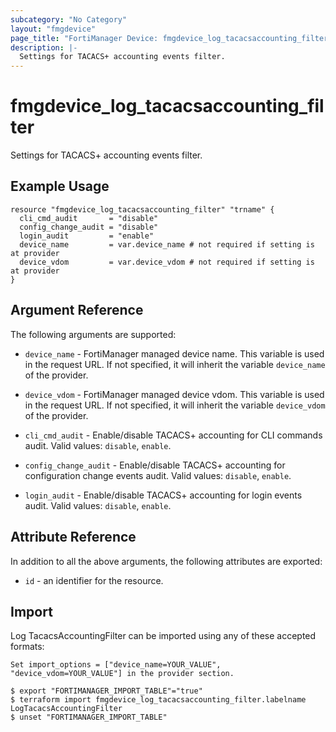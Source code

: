 ```yaml
---
subcategory: "No Category"
layout: "fmgdevice"
page_title: "FortiManager Device: fmgdevice_log_tacacsaccounting_filter"
description: |-
  Settings for TACACS+ accounting events filter.
---
```


# fmgdevice_log_tacacsaccounting_filter
Settings for TACACS+ accounting events filter.

## Example Usage

```hcl
resource "fmgdevice_log_tacacsaccounting_filter" "trname" {
  cli_cmd_audit       = "disable"
  config_change_audit = "disable"
  login_audit         = "enable"
  device_name         = var.device_name # not required if setting is at provider
  device_vdom         = var.device_vdom # not required if setting is at provider
}
```

## Argument Reference


The following arguments are supported:

* `device_name` - FortiManager managed device name. This variable is used in the request URL. If not specified, it will inherit the variable `device_name` of the provider.
* `device_vdom` - FortiManager managed device vdom. This variable is used in the request URL. If not specified, it will inherit the variable `device_vdom` of the provider.

* `cli_cmd_audit` - Enable/disable TACACS+ accounting for CLI commands audit. Valid values: `disable`, `enable`.

* `config_change_audit` - Enable/disable TACACS+ accounting for configuration change events audit. Valid values: `disable`, `enable`.

* `login_audit` - Enable/disable TACACS+ accounting for login events audit. Valid values: `disable`, `enable`.



## Attribute Reference

In addition to all the above arguments, the following attributes are exported:
* `id` - an identifier for the resource.

## Import

Log TacacsAccountingFilter can be imported using any of these accepted formats:
```
Set import_options = ["device_name=YOUR_VALUE", "device_vdom=YOUR_VALUE"] in the provider section.

$ export "FORTIMANAGER_IMPORT_TABLE"="true"
$ terraform import fmgdevice_log_tacacsaccounting_filter.labelname LogTacacsAccountingFilter
$ unset "FORTIMANAGER_IMPORT_TABLE"
```

